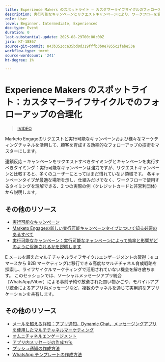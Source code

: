 ```yaml
---
title: Experience Makers のスポットライト – カスタマーライフサイクルのフォローアップを合理化
description: 実行可能なキャンペーンとリクエストキャンペーンにより、ワークフローを合理化し、データの精度を向上させ、リアルタイムのマルチチャネル戦略でエンゲージメントを強化する方法を説明します。
role: User
level: Beginner, Intermediate, Experienced
doc-type: Event
duration: 0
last-substantial-update: 2025-08-29T00:00:00Z
jira: KT-18867
source-git-commit: 843b352cca35bd0d319fffb3b0e7855c2fabe53a
workflow-type: tm+mt
source-wordcount: '241'
ht-degree: 1%

---
```



# Experience Makers のスポットライト：カスタマーライフサイクルでのフォローアップの合理化

>[!VIDEO](https://video.tv.adobe.com/v/3471390/?learn=on&enablevpops)

Marketo Engageのリクエストと実行可能なキャンペーンおよび様々なマーケティングチャネルを活用して、顧客を育成する効率的なフォローアップの技術をマスターにします。

連鎖反応 – キャンペーンをリクエストすべきタイミングとキャンペーンを実行すべきタイミング：実行可能なキャンペーンは強力ですが、リクエストキャンペーンと比較すると、多くのユーザーにとってはまだ慣れていない領域です。 各キャンペーンタイプが最適な場所を示し、仕組みだけでなく、ワークフローで使用するタイミングを理解できる、2 つの実際の例（クレジットカードと非営利団体）から説明します。

## その他のリソース

* [ 実行可能なキャンペーン ](https://experienceleague.adobe.com/en/docs/marketo/using/product-docs/core-marketo-concepts/smart-campaigns/flow-actions/execute-campaign)
* [Marketo Engageの新しい実行可能キャンペーンタイプについて知る必要のあるすべて ](https://mugs.marketo.com/events/details/marketo-houston-mug-presents-everything-you-need-to-know-about-the-new-executable-campaign-type-in-marketo/)
* [ 実行可能なキャンペーン：実行可能なキャンペーンによって効率と影響がどのように促進されるかを説明します ](https://www.youtube.com/watch?v=QGC4Bhn5BpU)

E メールを超えたマルチチャネルライフサイクルエンゲージメントの習得：e コマースから B2B マーケティングに移行できる高度なマルチチャネル育成戦略を探索し、ライフサイクルマーケティングで活用されていない機会を解き放ちます。 このセッションでは、ソーシャルメッセージアプリ統合（WhatsApp/Viber）による事前予約や放棄された買い物かごや、モバイルアプリ統合によるアプリ内メッセージなど、複数のチャネルを通じて実用的なアプリケーションを共有します。

## その他のリソース

* [ メールを超える詳細：アプリ通知、Dynamic Chat、メッセージングアプリを使用したマルチチャネルマーケティング ](https://mugs.marketo.com/events/details/marketo-adobe-deep-dive-mug-presents-beyond-emails-multi-channel-marketing-with-app-notifications-dynamic-chat-and-messaging-apps/)
* [ オムニチャネルエンゲージメント ](https://business.adobe.com/sg/products/marketo/omnichannel-engagement.html)
* [ アプリ内メッセージの作成方法 ](https://experienceleague.adobe.com/en/docs/marketo/using/product-docs/mobile-marketing/in-app-messages/creating-in-app-messages/create-an-in-app-message)
* [ プッシュ通知の作成方法 ](https://experienceleague.adobe.com/en/docs/marketo/using/product-docs/mobile-marketing/push-notifications/understanding-push-notifications)
* [WhatsApp テンプレートの作成方法 ](https://community.sinch.com/t5/Settings/Create-a-WhatsApp-message-template-new-experience/ta-p/11599)
